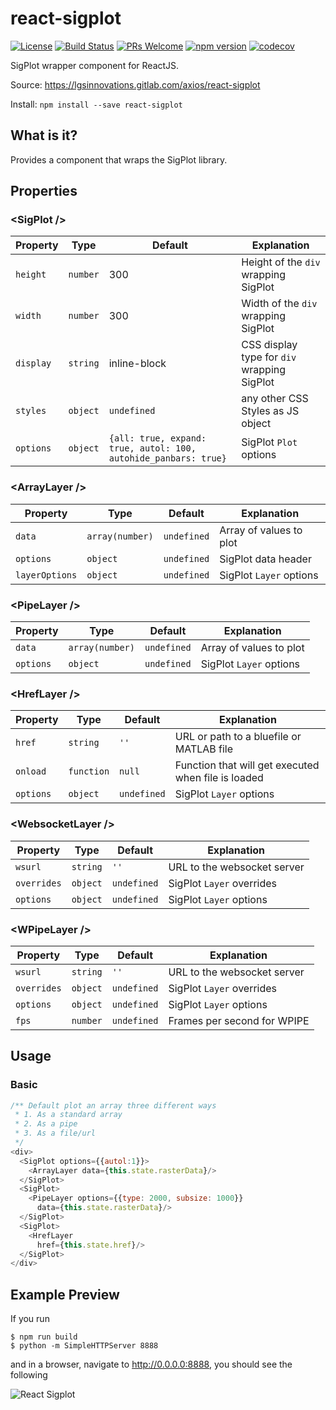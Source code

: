 react-sigplot
===============
[![License](https://img.shields.io/badge/License-Apache%202.0-blue.svg)](https://opensource.org/licenses/Apache-2.0) [![Build Status](https://travis-ci.org/LGSInnovations/react-sigplot.svg?branch=master)](https://travis-ci.org/LGSInnovations/react-sigplot) [![PRs Welcome](https://img.shields.io/badge/PRs-welcome-brightgreen.svg)](.github/CONTRIBUTING.md#pull-requests) [![npm version](https://badge.fury.io/js/react-sigplot.svg)](https://badge.fury.io/js/react-sigplot) [![codecov](https://codecov.io/gh/LGSInnovations/react-sigplot/branch/master/graph/badge.svg)](https://codecov.io/gh/LGSInnovations/react-sigplot)

SigPlot wrapper component for ReactJS.

Source: https://lgsinnovations.gitlab.com/axios/react-sigplot

Install: `npm install --save react-sigplot`

## What is it?

Provides a component that wraps the SigPlot library.

## Properties

### \<SigPlot />

|Property|Type|Default|Explanation|
|---|---|---|---|
|`height`|`number`|300|Height of the `div` wrapping SigPlot|
|`width`|`number`|300|Width of the `div` wrapping SigPlot|
|`display`|`string`|inline-block|CSS display type for `div` wrapping SigPlot|
|`styles`|`object`|`undefined`|any other CSS Styles as JS object|
|`options`|`object`|`{all: true, expand: true, autol: 100, autohide_panbars: true}`|SigPlot `Plot` options|

### \<ArrayLayer />

|Property|Type|Default|Explanation|
|---|---|---|---|
|`data`|`array(number)`|`undefined`|Array of values to plot|
|`options`|`object`|`undefined`|SigPlot data header|
|`layerOptions`|`object`|`undefined`|SigPlot `Layer` options|

### \<PipeLayer />

|Property|Type|Default|Explanation|
|---|---|---|---|
|`data`|`array(number)`|`undefined`|Array of values to plot|
|`options`|`object`|`undefined`|SigPlot `Layer` options|

### \<HrefLayer />

|Property|Type|Default|Explanation|
|---|---|---|---|
|`href`|`string`|`''`|URL or path to a bluefile or MATLAB file|
|`onload`|`function`|`null`|Function that will get executed when file is loaded|
|`options`|`object`|`undefined`|SigPlot `Layer` options|

### \<WebsocketLayer />
|Property|Type|Default|Explanation|
|---|---|---|---|
|`wsurl`|`string`|`''`|URL to the websocket server|
|`overrides`|`object`|`undefined`|SigPlot `Layer` overrides|
|`options`|`object`|`undefined`|SigPlot `Layer` options|

### \<WPipeLayer />
|Property|Type|Default|Explanation|
|---|---|---|---|
|`wsurl`|`string`|`''`|URL to the websocket server|
|`overrides`|`object`|`undefined`|SigPlot `Layer` overrides|
|`options`|`object`|`undefined`|SigPlot `Layer` options|
|`fps`|`number`|`undefined`|Frames per second for WPIPE|

## Usage

### Basic

```js
/** Default plot an array three different ways
 * 1. As a standard array
 * 2. As a pipe
 * 3. As a file/url
 */
<div>
  <SigPlot options={{autol:1}}>
    <ArrayLayer data={this.state.rasterData}/>
  </SigPlot>
  <SigPlot>
    <PipeLayer options={{type: 2000, subsize: 1000}}
      data={this.state.rasterData}/>
  </SigPlot>
  <SigPlot>
    <HrefLayer
      href={this.state.href}/>
  </SigPlot>
</div>
```

## Example Preview

If you run

```
$ npm run build
$ python -m SimpleHTTPServer 8888
```

and in a browser, navigate to http://0.0.0.0:8888, you
should see the following

![React Sigplot](https://raw.githubusercontent.com/spectriclabs/react-sigplot/master/docs/example.gif)
